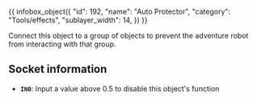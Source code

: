 {{ infobox_object({
	"id": 192,
	"name": "Auto Protector",
	"category": "Tools/effects",
	"sublayer_width": 14,
}) }}

Connect this object to a group of objects to prevent the adventure robot from interacting with that group.

## Socket information
- **`IN0`**: Input a value above 0.5 to disable this object's function